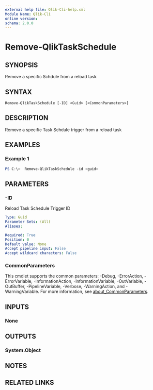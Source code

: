 ```yaml
---
external help file: Qlik-Cli-help.xml
Module Name: Qlik-Cli
online version:
schema: 2.0.0
---
```


# Remove-QlikTaskSchedule

## SYNOPSIS
Remove a specific Schdule from a reload task

## SYNTAX

```
Remove-QlikTaskSchedule [-ID] <Guid> [<CommonParameters>]
```

## DESCRIPTION
Remove a specific Task Schdule trigger from a reload task

## EXAMPLES

### Example 1
```powershell
PS C:\>  Remove-QlikTaskSchedule -id <guid>
```

## PARAMETERS

### -ID
Reload Task Schedule Trigger ID

```yaml
Type: Guid
Parameter Sets: (All)
Aliases:

Required: True
Position: 0
Default value: None
Accept pipeline input: False
Accept wildcard characters: False
```

### CommonParameters
This cmdlet supports the common parameters: -Debug, -ErrorAction, -ErrorVariable, -InformationAction, -InformationVariable, -OutVariable, -OutBuffer, -PipelineVariable, -Verbose, -WarningAction, and -WarningVariable. For more information, see [about_CommonParameters](http://go.microsoft.com/fwlink/?LinkID=113216).

## INPUTS

### None

## OUTPUTS

### System.Object
## NOTES

## RELATED LINKS
